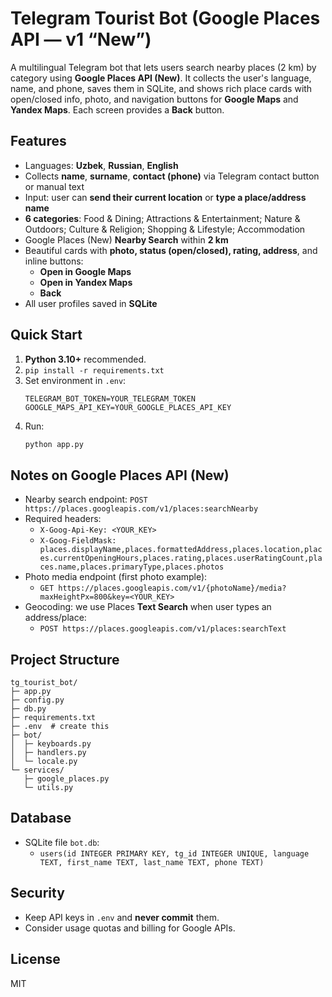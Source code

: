 # Telegram Tourist Bot (Google Places API — v1 “New”)
A multilingual Telegram bot that lets users search nearby places (2 km) by category using **Google Places API (New)**. It collects the user's language, name, and phone, saves them in SQLite, and shows rich place cards with open/closed info, photo, and navigation buttons for **Google Maps** and **Yandex Maps**. Each screen provides a **Back** button.

## Features
- Languages: **Uzbek**, **Russian**, **English**
- Collects **name**, **surname**, **contact (phone)** via Telegram contact button or manual text
- Input: user can **send their current location** or **type a place/address name**
- **6 categories**: Food & Dining; Attractions & Entertainment; Nature & Outdoors; Culture & Religion; Shopping & Lifestyle; Accommodation
- Google Places (New) **Nearby Search** within **2 km**
- Beautiful cards with **photo, status (open/closed), rating, address**, and inline buttons:
  - **Open in Google Maps**
  - **Open in Yandex Maps**
  - **Back**
- All user profiles saved in **SQLite**

## Quick Start
1. **Python 3.10+** recommended.
2. `pip install -r requirements.txt`
3. Set environment in `.env`:
   ```env
   TELEGRAM_BOT_TOKEN=YOUR_TELEGRAM_TOKEN
   GOOGLE_MAPS_API_KEY=YOUR_GOOGLE_PLACES_API_KEY
   ```
4. Run:
   ```bash
   python app.py
   ```

## Notes on Google Places API (New)
- Nearby search endpoint: `POST https://places.googleapis.com/v1/places:searchNearby`
- Required headers:
  - `X-Goog-Api-Key: <YOUR_KEY>`
  - `X-Goog-FieldMask: places.displayName,places.formattedAddress,places.location,places.currentOpeningHours,places.rating,places.userRatingCount,places.name,places.primaryType,places.photos`
- Photo media endpoint (first photo example):
  - `GET https://places.googleapis.com/v1/{photoName}/media?maxHeightPx=800&key=<YOUR_KEY>`
- Geocoding: we use Places **Text Search** when user types an address/place:
  - `POST https://places.googleapis.com/v1/places:searchText`

## Project Structure
```
tg_tourist_bot/
├─ app.py
├─ config.py
├─ db.py
├─ requirements.txt
├─ .env  # create this
├─ bot/
│  ├─ keyboards.py
│  ├─ handlers.py
│  └─ locale.py
└─ services/
   ├─ google_places.py
   └─ utils.py
```

## Database
- SQLite file `bot.db`:
  - `users(id INTEGER PRIMARY KEY, tg_id INTEGER UNIQUE, language TEXT, first_name TEXT, last_name TEXT, phone TEXT)`

## Security
- Keep API keys in `.env` and **never commit** them.
- Consider usage quotas and billing for Google APIs.

## License
MIT

